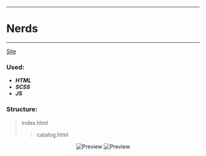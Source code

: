 ____
# Nerds
____
[Site](https://1kiritos1.github.io/nerds/)

### Used:
* ***HTML***
* ***SCSS***
* ***JS***

### Structure: 
> index.html
> > catalog.html   

<p align="center">
  <img src="https://lh3.googleusercontent.com/pw/AM-JKLV8gzdjGIsnlTjJatTLxCCE2Ha3PsFN03325CIoNB9c-bZstnM21DKG3F0cCUU0id78-TJVR_UGFBDhoAmpB_qpw62YPxJWT2IleeXIZU_SZhIfCZSxofAy96zBcFqo7bTH0PxJqDxjMy-isacU970K=w518-h929-no?authuser=0" title="Preview">
  <img src="https://lh3.googleusercontent.com/pw/AM-JKLU-Fmre-c086BYVHQ4npHxhfU22oNMdHbkzd22xs_CDvc8ZbUo7enZK7yMhQEj3_Ipr96RvkQGK6MA6a2wizU4IIsBaAzPSXauREVoOLzG-Ov4djXeN8dEUXz6IDj959ZRYHAZShxoZL5tH_8ATZcyR=w408-h929-no?authuser=0" title="Preview">
</p>

